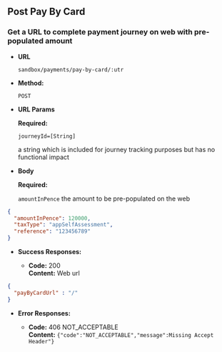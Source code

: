 Post Pay By Card
----

### Get a URL to complete payment journey on web with pre-populated amount

* **URL**

  `sandbox/payments/pay-by-card/:utr`

* **Method:**

  `POST`

* **URL Params**

  **Required:**

  `journeyId=[String]`

  a string which is included for journey tracking purposes but has no functional impact

* **Body**

  **Required:**

  `amountInPence`
  the amount to be pre-populated on the web

```json
{
  "amountInPence": 120000,
  "taxType": "appSelfAssessment",
  "reference": "123456789"
}
```

* **Success Responses:**

  * **Code:** 200 <br />
    **Content:** Web url

```json
{
  "payByCardUrl" : "/"
}
```

* **Error Responses:**

    * **Code:** 406 NOT_ACCEPTABLE <br/>
      **Content:** `{"code":"NOT_ACCEPTABLE","message":Missing Accept Header"}`




